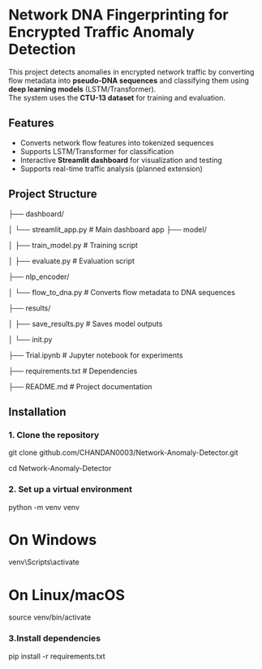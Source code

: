 # Network DNA Fingerprinting for Encrypted Traffic Anomaly Detection

This project detects anomalies in encrypted network traffic by converting flow metadata into **pseudo-DNA sequences** and classifying them using **deep learning models** (LSTM/Transformer).  
The system uses the **CTU-13 dataset** for training and evaluation.


## Features
- Converts network flow features into tokenized sequences
- Supports LSTM/Transformer for classification
- Interactive **Streamlit dashboard** for visualization and testing
- Supports real-time traffic analysis (planned extension)


## Project Structure
├── dashboard/

│ └── streamlit_app.py # Main dashboard app
├── model/

│ ├── train_model.py # Training script

│ ├── evaluate.py # Evaluation script

├── nlp_encoder/

│ └── flow_to_dna.py # Converts flow metadata to DNA sequences

├── results/

│ ├── save_results.py # Saves model outputs

│ └── init.py

├── Trial.ipynb # Jupyter notebook for experiments

├── requirements.txt # Dependencies

├── README.md # Project documentation


## Installation

### 1. Clone the repository
git clone github.com/CHANDAN0003/Network-Anomaly-Detector.git

cd Network-Anomaly-Detector

### 2. Set up a virtual environment 
python -m venv venv
# On Windows
venv\Scripts\activate
# On Linux/macOS
source venv/bin/activate

### 3.Install dependencies
pip install -r requirements.txt




